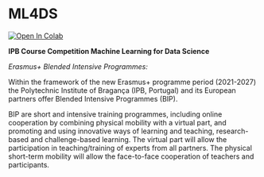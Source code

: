 # ML4DS

<a target="_blank" href="https://colab.research.google.com/github/Rchatru/ML4DS/blob/master/assignment_F.ipynb">
  <img src="https://colab.research.google.com/assets/colab-badge.svg" alt="Open In Colab"/>
</a>

**IPB Course Competition Machine Learning for Data Science**

*Erasmus+ Blended Intensive Programmes:*

Within the framework of the new Erasmus+ programme period (2021-2027) the Polytechnic Institute of Bragança (IPB, Portugal) and its European partners offer Blended Intensive Programmes (BIP).

BIP are short and intensive training programmes, including online cooperation by combining physical mobility with a virtual part, and promoting and using innovative ways of learning and teaching, research-based and challenge-based learning. The virtual part will allow the participation in teaching/training of experts from all partners. The physical short-term mobility will allow the face-to-face cooperation of teachers and participants.
